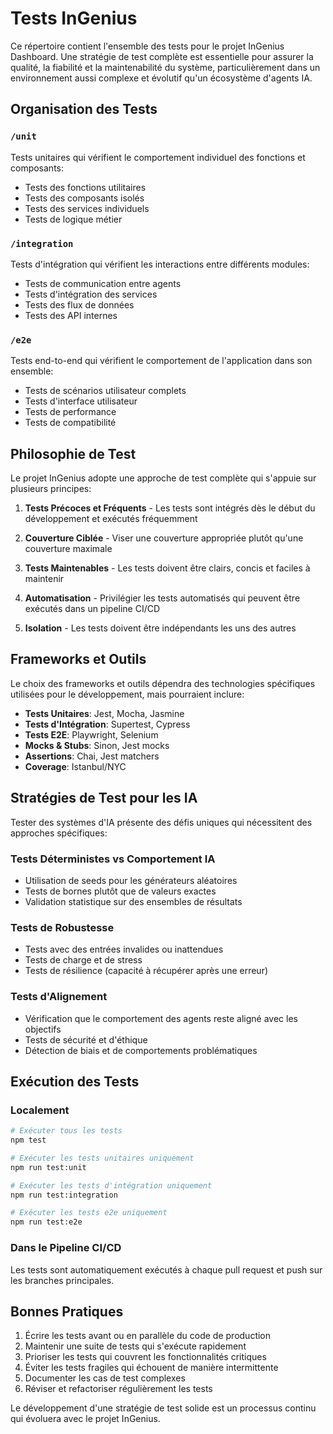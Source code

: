 # Tests InGenius

Ce répertoire contient l'ensemble des tests pour le projet InGenius Dashboard. Une stratégie de test complète est essentielle pour assurer la qualité, la fiabilité et la maintenabilité du système, particulièrement dans un environnement aussi complexe et évolutif qu'un écosystème d'agents IA.

## Organisation des Tests

### `/unit`
Tests unitaires qui vérifient le comportement individuel des fonctions et composants:
- Tests des fonctions utilitaires
- Tests des composants isolés
- Tests des services individuels
- Tests de logique métier

### `/integration`
Tests d'intégration qui vérifient les interactions entre différents modules:
- Tests de communication entre agents
- Tests d'intégration des services
- Tests des flux de données
- Tests des API internes

### `/e2e`
Tests end-to-end qui vérifient le comportement de l'application dans son ensemble:
- Tests de scénarios utilisateur complets
- Tests d'interface utilisateur
- Tests de performance
- Tests de compatibilité

## Philosophie de Test

Le projet InGenius adopte une approche de test complète qui s'appuie sur plusieurs principes:

1. **Tests Précoces et Fréquents** - Les tests sont intégrés dès le début du développement et exécutés fréquemment

2. **Couverture Ciblée** - Viser une couverture appropriée plutôt qu'une couverture maximale

3. **Tests Maintenables** - Les tests doivent être clairs, concis et faciles à maintenir

4. **Automatisation** - Privilégier les tests automatisés qui peuvent être exécutés dans un pipeline CI/CD

5. **Isolation** - Les tests doivent être indépendants les uns des autres

## Frameworks et Outils

Le choix des frameworks et outils dépendra des technologies spécifiques utilisées pour le développement, mais pourraient inclure:

- **Tests Unitaires**: Jest, Mocha, Jasmine
- **Tests d'Intégration**: Supertest, Cypress
- **Tests E2E**: Playwright, Selenium
- **Mocks & Stubs**: Sinon, Jest mocks
- **Assertions**: Chai, Jest matchers
- **Coverage**: Istanbul/NYC

## Stratégies de Test pour les IA

Tester des systèmes d'IA présente des défis uniques qui nécessitent des approches spécifiques:

### Tests Déterministes vs Comportement IA
- Utilisation de seeds pour les générateurs aléatoires
- Tests de bornes plutôt que de valeurs exactes
- Validation statistique sur des ensembles de résultats

### Tests de Robustesse
- Tests avec des entrées invalides ou inattendues
- Tests de charge et de stress
- Tests de résilience (capacité à récupérer après une erreur)

### Tests d'Alignement
- Vérification que le comportement des agents reste aligné avec les objectifs
- Tests de sécurité et d'éthique
- Détection de biais et de comportements problématiques

## Exécution des Tests

### Localement
```bash
# Exécuter tous les tests
npm test

# Exécuter les tests unitaires uniquement
npm run test:unit

# Exécuter les tests d'intégration uniquement
npm run test:integration

# Exécuter les tests e2e uniquement
npm run test:e2e
```

### Dans le Pipeline CI/CD
Les tests sont automatiquement exécutés à chaque pull request et push sur les branches principales.

## Bonnes Pratiques

1. Écrire les tests avant ou en parallèle du code de production
2. Maintenir une suite de tests qui s'exécute rapidement
3. Prioriser les tests qui couvrent les fonctionnalités critiques
4. Éviter les tests fragiles qui échouent de manière intermittente
5. Documenter les cas de test complexes
6. Réviser et refactoriser régulièrement les tests

Le développement d'une stratégie de test solide est un processus continu qui évoluera avec le projet InGenius.
